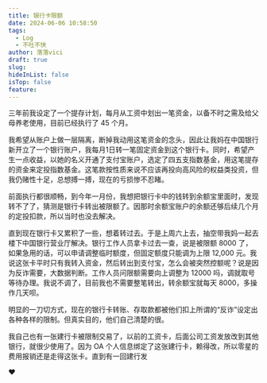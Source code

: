```yaml
---
title: 银行卡限额
date: 2024-06-06 10:58:50
tags:
  - Log
  - 不吐不快
author: 落落vici
draft: true
slug: 
hideInList: false
isTop: false
feature:
---
```

三年前我设定了一个提存计划，每月从工资中划出一笔资金，以备不时之需及给父母养老使用，目前已经执行了 45 个月。

我希望从账户上做一层隔离，断掉我动用这笔资金的念头，因此让我妈在中国银行新开立了一个银行账户，我每月1日转一笔固定资金到这个银行卡。同时，希望产生一点收益，以她的名义开通了支付宝账户，选定了四五支指数基金，用这笔提存的资金来定投指数基金。这笔款按性质来说不应该再投向高风险的权益类投资，但我仍赌性十足，总想搏一搏，现在的亏损惨不忍睹。

前面执行都很顺畅，到今年一月份，我想把银行卡中的钱转到余额宝里面时，发现转不了了，猜测是银行卡转出被限额了。因那时余额宝账户的余额还够后续几个月的定投扣款，所以当时也没去解决。

直到现在银行卡又累积了一些，想着转过去。于是上周六上去，抽空带我妈一起去楼下中国银行营业厅解决。银行工作人员拿卡过去一查，说是被限额 8000 了，如果急用的话，可以申请调整临时额度，但固定额度只能调为上限 12,000 元。我说这张卡平时只有我转入资金，然后转出到支付宝，怎么会被突然控额呢？说是因为反诈需要，大数据判断。工作人员问限额需要向上调整为 12000 吗，调就取号等待办理。我说不调了，目前我也不需要整笔转出，转余额宝就每天 8000，多操作几天呗。

明显的一刀切方式，现在的银行卡转账、存取款都被他们扣上所谓的“反诈”设定出各种各样的限制。但真实目的，他们自己清楚的很。

我自己也有一张建行卡被限制交易了，以前的工资卡，后面公司工资发放改到其他银行，就很少使用了。因为 OA 个人信息绑定了这张建行卡，赖得改，所以零星的费用报销还是走得这张卡。直到有一回建行发


❤